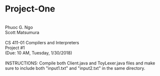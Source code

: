 # Project-One
<br>
Phuoc G. Ngo<br>
Scott Matsumura<br>
<br>
CS 411-01 Compilers and Interpreters<br>
Project #1<br>
(Due: 10 AM, Tuesday, 1/30/2018)<br>
<br>
INSTRUCTIONS: Compile both Client.java and ToyLexer.java files and make sure to include both "input1.txt" and "input2.txt" in the same directory.<br>
